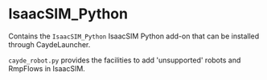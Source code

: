 # IsaacSIM_Python

Contains the `IsaacSIM_Python` IsaacSIM Python add-on that can be installed through CaydeLauncher.

`cayde_robot.py` provides the facilities to add 'unsupported' robots and RmpFlows in IsaacSIM.
